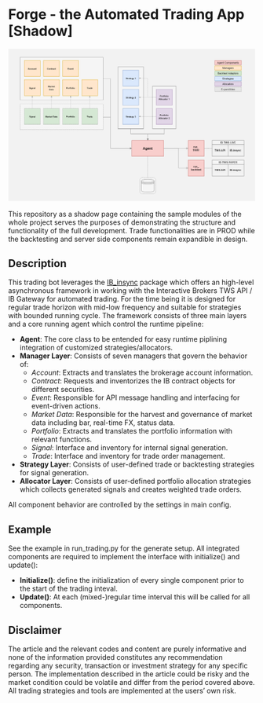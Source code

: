 # Forge - the Automated Trading App [Shadow]

<p align="center">
  <img width="600" src="design.png">
</p>
<p align="justify">

This repository as a shadow page containing the sample modules of the whole project serves the purposes of demonstrating the structure and functionality of the full development. Trade functionalities are in PROD while the backtesting and server side components remain expandible in design.

## Description
This trading bot leverages the [IB_insync](https://ib-insync.readthedocs.io/readme.html) package which offers an high-level asynchronous framework in working with the Interactive Brokers TWS API / IB Gateway for automated trading. For the time being it is designed for regular trade horizon with mid-low frequency and suitable for strategies with bounded running cycle. The framework consists of three main layers and a core running agent which control the runtime pipeline:

- **Agent**: The core class to be entended for easy runtime piplining integration of customized strategies/allocators.
- **Manager Layer**: Consists of seven managers that govern the behavior of:
   - *Account*: Extracts and translates the brokerage account information.
   - *Contract*: Requests and inventorizes the IB contract objects for different securities. 
   - *Event*: Responsible for API message handling and interfacing for event-driven actions.
   - *Market Data*: Responsible for the harvest and governance of market data including bar, real-time FX, status data.
   - *Portfolio*: Extracts and translates the portfolio information with relevant functions.
   - *Signal*: Interface and inventory for internal signal generation.
   - *Trade*: Interface and inventory for trade order management.
- **Strategy Layer**: Consists of user-defined trade or backtesting strategies for signal generation. 
- **Allocator Layer**: Consists of user-defined portfolio allocation strategies which collects generated signals and creates weighted trade orders.

All component behavior are controlled by the settings in main config. 

## Example
See the example in run_trading.py for the generate setup. All integrated components are required to implement the interface with initialize() and update():
- **Initialize()**: define the initialization of every single component prior to the start of the trading inteval.  
- **Update()**: At each (mixed-)regular time interval this will be called for all components.

## Disclaimer
The article and the relevant codes and content are purely informative and none of the information provided constitutes any recommendation regarding any security, transaction or investment strategy for any specific person. The implementation described in the article could be risky and the market condition could be volatile and differ from the period covered above. All trading strategies and tools are implemented at the users’ own risk.
